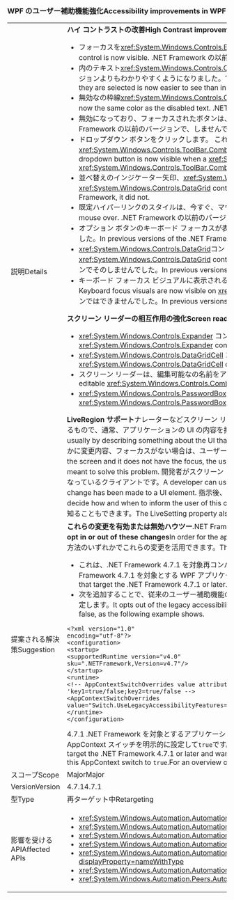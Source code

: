 ### <a name="accessibility-improvements-in-wpf"></a><span data-ttu-id="dbff7-101">WPF のユーザー補助機能強化</span><span class="sxs-lookup"><span data-stu-id="dbff7-101">Accessibility improvements in WPF</span></span>

|   |   |
|---|---|
|<span data-ttu-id="dbff7-102">説明</span><span class="sxs-lookup"><span data-stu-id="dbff7-102">Details</span></span>|<span data-ttu-id="dbff7-103"><strong>ハイ コントラストの改善</strong></span><span class="sxs-lookup"><span data-stu-id="dbff7-103"><strong>High Contrast improvements</strong></span></span><ul><li><span data-ttu-id="dbff7-104">フォーカスを<xref:System.Windows.Controls.Expander>コントロールが表示されるようになりました。</span><span class="sxs-lookup"><span data-stu-id="dbff7-104">The focus for the <xref:System.Windows.Controls.Expander> control is now visible.</span></span> <span data-ttu-id="dbff7-105">.NET Framework の以前のバージョンではできませんでした。</span><span class="sxs-lookup"><span data-stu-id="dbff7-105">In previous versions of the .NET Framework, it was not.</span></span></li><li><span data-ttu-id="dbff7-106">内のテキスト<xref:System.Windows.Controls.CheckBox>と<xref:System.Windows.Controls.RadioButton>コントロールは、選択したときに .NET Framework の以前のバージョンよりもわかりやすくようになりました。</span><span class="sxs-lookup"><span data-stu-id="dbff7-106">The text in <xref:System.Windows.Controls.CheckBox> and <xref:System.Windows.Controls.RadioButton> controls when they are selected is now easier to see than in previous .NET Framework versions.</span></span></li><li><span data-ttu-id="dbff7-107">無効なの枠線<xref:System.Windows.Controls.ComboBox>無効なテキストと同じ色になります。</span><span class="sxs-lookup"><span data-stu-id="dbff7-107">The border of a disabled <xref:System.Windows.Controls.ComboBox> is now the same color as the disabled text.</span></span> <span data-ttu-id="dbff7-108">.NET Framework の以前のバージョンではできませんでした。</span><span class="sxs-lookup"><span data-stu-id="dbff7-108">In previous versions of the .NET Framework, it was not.</span></span></li><li><span data-ttu-id="dbff7-109">無効になっており、フォーカスされたボタンは、適切なテーマの色を使用するようになりました。</span><span class="sxs-lookup"><span data-stu-id="dbff7-109">Disabled and focused buttons now use the correct theme color.</span></span> <span data-ttu-id="dbff7-110">.NET Framework の以前のバージョンで、しませんでした。</span><span class="sxs-lookup"><span data-stu-id="dbff7-110">In previous versions of the .NET Framework, they did not.</span></span></li><li><span data-ttu-id="dbff7-111">ドロップダウン ボタンをクリックします。 これが表示されるときに、<xref:System.Windows.Controls.ComboBox>にコントロールのスタイルが設定されている<xref:System.Windows.Controls.ToolBar.ComboBoxStyleKey?displayProperty=nameWithType>、.NET Framework の以前のバージョンでできませんでした。</span><span class="sxs-lookup"><span data-stu-id="dbff7-111">The dropdown button is now visible when a <xref:System.Windows.Controls.ComboBox> control's style is set to <xref:System.Windows.Controls.ToolBar.ComboBoxStyleKey?displayProperty=nameWithType>, In previous versions of the .NET Framework, it was not.</span></span></li><li><span data-ttu-id="dbff7-112">並べ替えのインジケーター矢印、<xref:System.Windows.Controls.DataGrid>コントロールはテーマの色を使用するようになりました。</span><span class="sxs-lookup"><span data-stu-id="dbff7-112">The sort indicator arrow in a <xref:System.Windows.Controls.DataGrid> control now uses theme colors.</span></span> <span data-ttu-id="dbff7-113">.NET Framework の以前のバージョンでそのしませんでした。</span><span class="sxs-lookup"><span data-stu-id="dbff7-113">In previous versions of the .NET Framework, it did not.</span></span></li><li><span data-ttu-id="dbff7-114">既定ハイパーリンクのスタイルは、今すぐ、マウスの正しいテーマの色の経過と共に変化します。</span><span class="sxs-lookup"><span data-stu-id="dbff7-114">The default hyperlink style now changes to the correct theme color on mouse over.</span></span> <span data-ttu-id="dbff7-115">.NET Framework の以前のバージョンでそのしませんでした。</span><span class="sxs-lookup"><span data-stu-id="dbff7-115">In previous versions of the .NET Framework, it did not.</span></span></li><li><span data-ttu-id="dbff7-116">オプション ボタンのキーボード フォーカスが表示されます。</span><span class="sxs-lookup"><span data-stu-id="dbff7-116">The Keyboard focus on radio buttons is now visible.</span></span> <span data-ttu-id="dbff7-117">.NET Framework の以前のバージョンではできませんでした。</span><span class="sxs-lookup"><span data-stu-id="dbff7-117">In previous versions of the .NET Framework, it was not.</span></span></li><li><span data-ttu-id="dbff7-118"><xref:System.Windows.Controls.DataGrid>コントロールのチェック ボックス列は、キーボード フォーカスのフィードバックの色を使用するようになりました。</span><span class="sxs-lookup"><span data-stu-id="dbff7-118">The <xref:System.Windows.Controls.DataGrid> control's checkbox column now uses the expected colors for keyboard focus feedback.</span></span> <span data-ttu-id="dbff7-119">.NET Framework の以前のバージョンでそのしませんでした。</span><span class="sxs-lookup"><span data-stu-id="dbff7-119">In previous versions of the .NET Framework, it did not.</span></span></li><li><span data-ttu-id="dbff7-120">キーボード フォーカス ビジュアルに表示されるようになりました<xref:System.Windows.Controls.ComboBox>と<xref:System.Windows.Controls.ListBox>です。</span><span class="sxs-lookup"><span data-stu-id="dbff7-120">the Keyboard focus visuals are now visible on <xref:System.Windows.Controls.ComboBox> and <xref:System.Windows.Controls.ListBox>.</span></span> <span data-ttu-id="dbff7-121">.NET Framework の以前のバージョンではできませんでした。</span><span class="sxs-lookup"><span data-stu-id="dbff7-121">In previous versions of the .NET Framework, it was not.</span></span></li></ul><span data-ttu-id="dbff7-122"><strong>スクリーン リーダーの相互作用の強化</strong></span><span class="sxs-lookup"><span data-stu-id="dbff7-122"><strong>Screen reader interaction improvements</strong></span></span><ul><li><span data-ttu-id="dbff7-123"><xref:System.Windows.Controls.Expander> コントロールはこれで正しく発表グループ (展開/折りたたみ) としてスクリーン リーダーによってされます。</span><span class="sxs-lookup"><span data-stu-id="dbff7-123"><xref:System.Windows.Controls.Expander> controls are now correctly announced as groups (expand/collapse) by screen readers.</span></span></li><li><span data-ttu-id="dbff7-124"><xref:System.Windows.Controls.DataGridCell> コントロールはデータ グリッドのセルがスクリーン リーダーによって (ローカライズ) として正しく発表ようになりました。</span><span class="sxs-lookup"><span data-stu-id="dbff7-124"><xref:System.Windows.Controls.DataGridCell> controls are now correctly announced as data grid cell (localized) by screen readers.</span></span></li><li><span data-ttu-id="dbff7-125">スクリーン リーダーは、編集可能なの名前をアナウンス今すぐ<xref:System.Windows.Controls.ComboBox>です。</span><span class="sxs-lookup"><span data-stu-id="dbff7-125">Screen readers will now announce the name of an editable <xref:System.Windows.Controls.ComboBox>.</span></span></li><li><span data-ttu-id="dbff7-126"><xref:System.Windows.Controls.PasswordBox> コントロールとして発表不要になった&quot;ビューのアイテムはありません&quot;スクリーン リーダーで。</span><span class="sxs-lookup"><span data-stu-id="dbff7-126"><xref:System.Windows.Controls.PasswordBox> controls are no longer announced as &quot;no item in view&quot; by screen readers.</span></span></li></ul><span data-ttu-id="dbff7-127"><strong>LiveRegion サポート</strong>ナレーターなどスクリーン リーダーをすれば、ユーザーにとって最も関心の要素である可能性がありますので、現在重点を置いている UI について記述するもので、通常、アプリケーションの UI の内容を把握します。</span><span class="sxs-lookup"><span data-stu-id="dbff7-127"><strong>LiveRegion support</strong>Screen readers such as Narrator help people know the UI contents of an application, usually by describing something about the UI that's currently focused, because that is probably the element of most interest to the user.</span></span> <span data-ttu-id="dbff7-128">ただし、画面で、UI 要素のどこかに変更内容、フォーカスがない場合は、ユーザーことがありますいない形式ではありません、重要な情報が得られません。</span><span class="sxs-lookup"><span data-stu-id="dbff7-128">However, if a UI element changes somewhere in the screen and it does not have the focus, the user may not be informed and miss important information.</span></span> <span data-ttu-id="dbff7-129">LiveRegions は、この問題を解決するものです。</span><span class="sxs-lookup"><span data-stu-id="dbff7-129">LiveRegions are meant to solve this problem.</span></span> <span data-ttu-id="dbff7-130">開発者がスクリーン リーダーやその他の [UI オートメーション] を通知するために使用して[UI オートメーションの概要](~/docs/framework/ui-automation/ui-automation-overview.md)の重要な変更は、UI 要素になっているクライアントです。</span><span class="sxs-lookup"><span data-stu-id="dbff7-130">A developer can use them to inform the screen reader or any other [UI Automation][UI Automation Overview](~/docs/framework/ui-automation/ui-automation-overview.md) client that an important change has been made to a UI element.</span></span> <span data-ttu-id="dbff7-131">指示後、スクリーン リーダーでは、その変更をユーザーに通知する方法とタイミングが決定されます。</span><span class="sxs-lookup"><span data-stu-id="dbff7-131">The screen reader can then decide how and when to inform the user of this change.</span></span> <span data-ttu-id="dbff7-132">LiveSetting プロパティでは、スクリーン リーダーが UI に加えられた変更のユーザーに通知するはどの程度重要かを知ることもできます。</span><span class="sxs-lookup"><span data-stu-id="dbff7-132">The LiveSetting property also lets the screen reader know how important it is to inform the user of the change made to the UI.</span></span>|
|<span data-ttu-id="dbff7-133">提案される解決策</span><span class="sxs-lookup"><span data-stu-id="dbff7-133">Suggestion</span></span>|<span data-ttu-id="dbff7-134"><strong>これらの変更を有効または無効ハウツー</strong>.NET Framework 4.7.1 上これらの変更を活用するためにアプリケーションの順序で実行する必要がありますまたはそれ以降。</span><span class="sxs-lookup"><span data-stu-id="dbff7-134"><strong>How to opt in or out of these changes</strong>In order for the application to benefit from these changes, it must run on the .NET Framework 4.7.1 or later.</span></span> <span data-ttu-id="dbff7-135">アプリケーションでは、次の方法のいずれかでこれらの変更を活用できます。</span><span class="sxs-lookup"><span data-stu-id="dbff7-135">The application can benefit from these changes in either of the following ways:</span></span><ul><li><span data-ttu-id="dbff7-136">これは、.NET Framework 4.7.1 を対象再コンパイルされます。</span><span class="sxs-lookup"><span data-stu-id="dbff7-136">It is recompiled to target the .NET Framework 4.7.1.</span></span> <span data-ttu-id="dbff7-137">これらのユーザー補助機能の変更は、.NET Framework 4.7.1 を対象とする WPF アプリケーションでは既定で有効になっている以降です。</span><span class="sxs-lookup"><span data-stu-id="dbff7-137">These accessibility changes are enabled by default on WPF applications that target the .NET Framework 4.7.1 or later.</span></span></li><li><span data-ttu-id="dbff7-138">次を追加することで、従来のユーザー補助機能の動作を止めた、 [AppContext スイッチ](~/docs/framework/configure-apps/file-schema/runtime/appcontextswitchoverrides-element.md)で、<code>&lt;runtime&gt;</code>のセクション アプリケーション構成ファイルと、次の例を false に設定します。</span><span class="sxs-lookup"><span data-stu-id="dbff7-138">It opts out of the legacy accessibility behaviors by adding the following [AppContext Switch](~/docs/framework/configure-apps/file-schema/runtime/appcontextswitchoverrides-element.md) in the <code>&lt;runtime&gt;</code> section of the app config file and setting it to false, as the following example shows.</span></span></li></ul><pre><code>&lt;?xml version=&quot;1.0&quot; encoding=&quot;utf-8&quot;?&gt;&#13;&#10;&lt;configuration&gt;&#13;&#10;&lt;startup&gt;&#13;&#10;&lt;supportedRuntime version=&quot;v4.0&quot; sku=&quot;.NETFramework,Version=v4.7&quot;/&gt;&#13;&#10;&lt;/startup&gt;&#13;&#10;&lt;runtime&gt;&#13;&#10;&lt;!-- AppContextSwitchOverrides value attribute is in the form of &#39;key1=true/false;key2=true/false  --&gt;&#13;&#10;&lt;AppContextSwitchOverrides value=&quot;Switch.UseLegacyAccessibilityFeatures=false&quot; /&gt;&#13;&#10;&lt;/runtime&gt;&#13;&#10;&lt;/configuration&gt;&#13;&#10;</code></pre><span data-ttu-id="dbff7-139">4.7.1 .NET Framework を対象とするアプリケーションまたはそれ以降、従来の保持してユーザー補助機能の動作を有効にできます従来のユーザー補助機能を使用この AppContext スイッチを明示的に設定して<code>true</code>です。UI オートメーションの概要については、次を参照してください。、 [UI オートメーションの概要](~/docs/framework/ui-automation/ui-automation-overview.md)です。</span><span class="sxs-lookup"><span data-stu-id="dbff7-139">Applications that target the .NET Framework 4.7.1 or later and want to preserve the legacy accessibility behavior can opt in to the use of legacy accessibility features by explicitly setting this AppContext switch to <code>true</code>.For an overview of UI automation, see the [UI Automation Overview](~/docs/framework/ui-automation/ui-automation-overview.md).</span></span>|
|<span data-ttu-id="dbff7-140">スコープ</span><span class="sxs-lookup"><span data-stu-id="dbff7-140">Scope</span></span>|<span data-ttu-id="dbff7-141">Major</span><span class="sxs-lookup"><span data-stu-id="dbff7-141">Major</span></span>|
|<span data-ttu-id="dbff7-142">Version</span><span class="sxs-lookup"><span data-stu-id="dbff7-142">Version</span></span>|<span data-ttu-id="dbff7-143">4.7.1</span><span class="sxs-lookup"><span data-stu-id="dbff7-143">4.7.1</span></span>|
|<span data-ttu-id="dbff7-144">型</span><span class="sxs-lookup"><span data-stu-id="dbff7-144">Type</span></span>|<span data-ttu-id="dbff7-145">再ターゲット中</span><span class="sxs-lookup"><span data-stu-id="dbff7-145">Retargeting</span></span>|
|<span data-ttu-id="dbff7-146">影響を受ける API</span><span class="sxs-lookup"><span data-stu-id="dbff7-146">Affected APIs</span></span>|<ul><li><xref:System.Windows.Automation.AutomationElementIdentifiers.LiveSettingProperty?displayProperty=nameWithType></li><li><xref:System.Windows.Automation.AutomationElementIdentifiers.LiveRegionChangedEvent?displayProperty=nameWithType></li><li><xref:System.Windows.Automation.AutomationLiveSetting?displayProperty=nameWithType></li><li><xref:System.Windows.Automation.AutomationProperties.LiveSettingProperty?displayProperty=nameWithType></li><li><xref:System.Windows.Automation.AutomationProperties.SetLiveSetting(System.Windows.DependencyObject,System.Windows.Automation.AutomationLiveSetting)?displayProperty=nameWithType></li><li><xref:System.Windows.Automation.AutomationProperties.GetLiveSetting(System.Windows.DependencyObject)?displayProperty=nameWithType></li><li><xref:System.Windows.Automation.Peers.AutomationPeer.GetLiveSettingCore?displayProperty=nameWithType></li></ul>|


